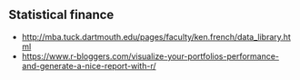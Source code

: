 ## Statistical finance

* http://mba.tuck.dartmouth.edu/pages/faculty/ken.french/data_library.html
* https://www.r-bloggers.com/visualize-your-portfolios-performance-and-generate-a-nice-report-with-r/
